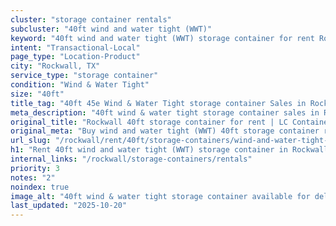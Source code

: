 ```yaml
---
cluster: "storage container rentals"
subcluster: "40ft wind and water tight (WWT)"
keyword: "40ft wind and water tight (WWT) storage container for rent Rockwall, TX"
intent: "Transactional-Local"
page_type: "Location-Product"
city: "Rockwall, TX"
service_type: "storage container"
condition: "Wind & Water Tight"
size: "40ft"
title_tag: "40ft 45e Wind & Water Tight storage container Sales in Rockwall | LC Container"
meta_description: "40ft wind & water tight storage container sales in Rockwall. Fast delivery, competitive pricing. Serving storage containers area. Quote ID: X6U. Call (214) 524-4168 for your free quote today."
original_title: "Rockwall 40ft storage container for rent | LC Container"
original_meta: "Buy wind and water tight (WWT) 40ft storage container rent with local delivery in Rockwall, TX. LC Container — local Since 2003. Request a fast quote today."
url_slug: "/rockwall/rent/40ft/storage-containers/wind-and-water-tight-wwt"
h1: "Rent 40ft wind and water tight (WWT) storage container in Rockwall"
internal_links: "/rockwall/storage-containers/rentals"
priority: 3
notes: "2"
noindex: true
image_alt: "40ft wind & water tight storage container available for delivery in Rockwall"
last_updated: "2025-10-20"
---
```


<!-- TODO: Add unique city/inventory copy, images, and internal links here. -->
